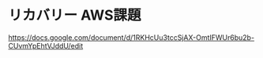 # リカバリー AWS課題
<https://docs.google.com/document/d/1RKHcUu3tccSjAX-OmtIFWUr6bu2b-CUvmYpEhtVJddU/edit>
